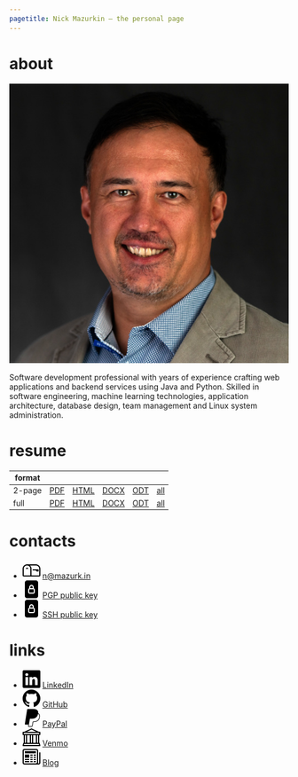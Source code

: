 ```yaml
---
pagetitle: Nick Mazurkin – the personal page
---
```


# about

<div id="avatar"><img src="/i/avatar.jpg" alt="Nick Mazurkin, Nikolai Mazurkin, Nikolay Mazurkin"></div>

Software development professional with years of experience crafting web applications and backend services
using Java and Python.
Skilled in software engineering, machine learning technologies, application architecture, database design,
team management and Linux system administration.

# resume

| format |                               |                                 |                                 |                               |                                                                            |
|--------|-------------------------------|---------------------------------|---------------------------------|-------------------------------|----------------------------------------------------------------------------|
| 2-page | [PDF](/doc/resume/resume.pdf) | [HTML](/doc/resume/resume.html) | [DOCX](/doc/resume/resume.docx) | [ODT](/doc/resume/resume.odt) | [all](https://github.com/mazurkin/mazurkin.github.io/tree/main/doc/resume) |
| full   | [PDF](/doc/cv/cv.pdf)         | [HTML](/doc/cv/cv.html)         | [DOCX](/doc/cv/cv.docx)         | [ODT](/doc/cv/cv.odt)         | [all](https://github.com/mazurkin/mazurkin.github.io/tree/main/doc/cv)     |

# contacts

- <img src="/i/icon/mailbox.svg" alt="Send email message">&nbsp;[n@mazurk.in](mailto:n@mazurk.in)
- <img src="/i/file/file-lock-fill.svg" alt="PGP public key">&nbsp;[PGP public key](/file/pgp/public.txt)
- <img src="/i/file/file-lock-fill.svg" alt="SSH public key">&nbsp;[SSH public key](/file/ssh/id_rsa.txt)

# links

- <img src="/i/ext/linkedin.svg" alt="LinkedIn page">&nbsp;[LinkedIn](https://www.linkedin.com/in/mazurkin)
- <img src="/i/ext/github.svg" alt="GitHub page">&nbsp;[GitHub](https://github.com/mazurkin)
- <img src="/i/ext/paypal.svg" alt="PayPal account">&nbsp;[PayPal](https://paypal.me/mazurkin?country.x=US&locale.x=en_USn)
- <img src="/i/icon/bank.svg" alt="Venmo account">&nbsp;[Venmo](https://account.venmo.com/u/mazurkin)
- <img src="/i/icon/newspaper.svg" alt="Blog">&nbsp;[Blog](https://github.com/mazurkin/mazurkin.github.io/wiki)

